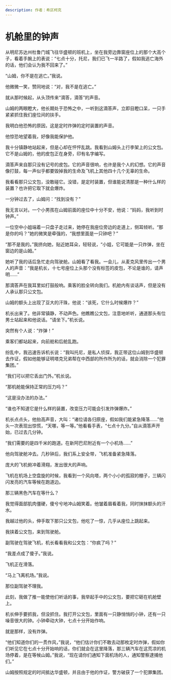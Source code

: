 ```yaml
---
description: 作者：希区柯克
---
```


# 机舱里的钟声

从明尼苏达州杜鲁门城飞往华盛顿的班机上，坐在我旁边靠窗座位上的那个大高个子，看着手腕上的表说：“七点十分，托尼，我们已飞一半路了，假如我逃亡海外的话，他们会认为我不回来了。”

“山姆，你不是在逃亡。”我说。

他微微一笑，赞同地说：“对，我不是在逃亡。”

就从那时候起，从头顶传来“滴答，滴答”的声音。

山姆的两眼瞪大，他长期处于恐怖之中，一听到这滴答声，立即目瞪口呆，一只手紧紧抓住我们座位间的扶手。

我明白他恐怖的原因，这是定时炸弹的定时装置的声音。

他惊恐地望着我，好像我能保护他。

我十分镇静地站起来，但是心却在怦怦乱跳。我看到山姆头上行李架上的公文包。它不是山姆的，他的皮包正在身旁，印有名字编写。

滴答声来自那只没有记号的皮包。它的声音很响，也许是我个人的幻想。它的声音像打鼓，每一声似乎都要毁掉我的生命及飞机上其他四十几个无辜的生命。

我看看那只公文包，没敢碰它。没错，是定时装置，但谁能说清那是一种什么样的装置？也许把它取下就会爆炸。

一分钟过去了，山姆问：“找到没有？”

我无言以对。一个小男孩在山姆前面的座位中十分不安，他说：“妈妈，我听到时钟声。”

一位空中小姐端着一只盘子走过来，她停在我座位旁边的走道上，侧耳倾听。“那是你的吗？”她的微笑是牵强的，“我想里面是一只钟吧？”

“那不是我的。”我挤向她，贴近她耳朵，轻轻说，“小姐，它可能是一只炸弹，坐在窗边的是山姆。”

她听了我的话后急忙走向驾驶舱。山姆看了看我。一会儿，从麦克风里传出一个男人的声音：“我是机长，十七号座位上头那个没有标签的皮包，不论是谁的，请声明……”

那滴答声在我耳里如打鼓般响。乘客的脸全转向我们。机舱内有谈话声，但是没有人承认那只公文包。

山姆的额头上出现了豆大的汗珠，他说：“该死，它什么时候爆炸？”

机长出来了。他非常镇静，不动声色。他瞧瞧公文包，注意地听听，通道那头有位男士站起来和他说话。“请坐下。”机长说。

突然有个人说：“炸弹！”

乘客们都站起来，向前舱和后舱乱跑。

纷乱中，我迅速告诉机长说：“我叫托尼，是私人侦探，我正带这位山姆到华盛顿去作证，假如他能够证明塔克兄弟帮在中西部的所作所为的话，就会消除一个犯罪集团。”

“我们可以把它丢出门外。”机长说。

“那机舱能保持正常的压力吗？”

“这是没办法的办法。”

“谁也不知道它是什么样的装置，改变压力可能会引发炸弹爆炸。”

机长点点头，他抬高声音，大叫：“诸位请各归原座，假如我们能紧急降落……”他头一次表现出惊慌，“天哪，等一等。”他看看手表，“七点十九分。”自从滴答声开始，已过去几分钟。

“我们需要的是四千米的跑道。在新阿巴尼附近有一个小机场……”

他向驾驶舱冲去。几秒钟后，我们系上安全带，飞机准备紧急降落。

庞大的飞机俯冲着滑翔，发出很大的声响。

飞机在机场上空盘旋的时候，我看到一个风向塔，两个小小的孤寂的棚子，三辆闪闪发亮的汽车等候在跑道边。

那三辆黑色汽车在等什么？

我觉得面部肌肉僵硬，傻兮兮地冲山姆笑着。他皱着眉看着我，同时抹抹额头的汗水。

我越过他的头，伸手取下那只公文包，他吃了一惊，几乎从座位上跳起来。

我挟着公文包，来到驾驶舱。

副驾驶在驾驶飞机，机长看看我和公文包：“你疯了吗？”

“我差点成了傻子。”我说。

飞机正在滑落。

“马上飞离机场。”我说。

那位副驾驶不理我。

此刻，我做了推一能使他们听话的事，我举起手中的公文包，要把它砸在机舱壁上。

机长伸手要抓我，但没抓住。我打开公文包，里面有一只静悄悄的小钟，还有一只噪音很大的钟。小钟牵动大钟，七点十分开始作响。

就是那样，没有炸弹。

“他们知道你们的一贯作风，”我说，“他们估计你们不敢去动那枚定时炸弹，假如你们听见它在七点十分开始响的话，你们就会在这里降落，那三辆汽车在这荒凉的机场停着，是在等候山姆。”我说，“现在请你们通知下面机场的人，通知警察逮捕他们。”

山姆按照规定的时间抵达华盛顿，并且由于他的作证，警方破获了一个犯罪集团。
